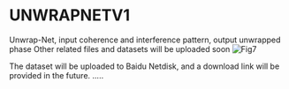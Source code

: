 # UNWRAPNETV1
Unwrap-Net, input coherence and interference pattern, output unwrapped phase
Other related files and datasets will be uploaded soon
![Fig7](https://github.com/user-attachments/assets/4e86bea7-d98a-420b-88cf-4c2a94d4779f)


The dataset will be uploaded to Baidu Netdisk, and a download link will be provided in the future.
.....
